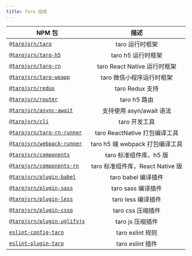 ```yaml
---
title: Taro 组成
---
```


| NPM 包           |   描述 |
| ------------- |:-------------:|
| [`@tarojsrn/taro`](https://www.npmjs.com/package/@tarojsrn/taro)      |  taro 运行时框架  |
| [`@tarojsrn/taro-h5`](https://www.npmjs.com/package/@tarojsrn/taro-h5) |  taro h5 运行时框架  |
| [`@tarojsrn/taro-rn`](https://www.npmjs.com/package/@tarojsrn/taro-rn) |  taro React Native 运行时框架  |
| [`@tarojsrn/taro-weapp`](https://www.npmjs.com/package/@tarojsrn/taro-weapp) |  taro 微信小程序运行时框架  |
| [`@tarojsrn/redux`](https://www.npmjs.com/package/@tarojsrn/redux) |  taro Redux 支持  |
| [`@tarojsrn/router`](https://www.npmjs.com/package/@tarojsrn/router) |  taro h5 路由  |
| [`@tarojsrn/async-await`](https://www.npmjs.com/package/@tarojsrn/async-await)      |  支持使用 asyn/await 语法  |
| [`@tarojsrn/cli`](https://www.npmjs.com/package/@tarojsrn/cli) | taro 开发工具   |
| [`@tarojsrn/taro-rn-runner`](https://www.npmjs.com/package/@tarojsrn/rn-runner) |  taro ReactNative 打包编译工具  |
| [`@tarojsrn/webpack-runner`](https://www.npmjs.com/package/@tarojsrn/webpack-runner) |  taro h5 端 webpack 打包编译工具  |
| [`@tarojsrn/components`](https://www.npmjs.com/package/@tarojsrn/components) | taro 标准组件库，h5 版 |
| [`@tarojsrn/components-rn`](https://www.npmjs.com/package/@tarojsrn/components-rn) |  taro 标准组件库，React Native 版  |
| [`@tarojsrn/plugin-babel`](https://www.npmjs.com/package/@tarojsrn/plugin-babel) |  taro babel 编译插件  |
| [`@tarojsrn/plugin-sass`](https://www.npmjs.com/package/@tarojsrn/plugin-sass) |  taro sass 编译插件  |
| [`@tarojsrn/plugin-less`](https://www.npmjs.com/package/@tarojsrn/plugin-less) |  taro less 编译插件  |
| [`@tarojsrn/plugin-csso`](https://www.npmjs.com/package/@tarojsrn/plugin-csso) |  taro css 压缩插件  |
| [`@tarojsrn/plugin-uglifyjs`](https://www.npmjs.com/package/@tarojsrn/plugin-uglifyjs) |  taro js 压缩插件  |
| [`eslint-config-taro`](https://www.npmjs.com/package/eslint-config-taro)      |  taro eslint 规则  |
| [`eslint-plugin-taro`](https://www.npmjs.com/package/eslint-plugin-taro)      |  taro eslint 插件  |
